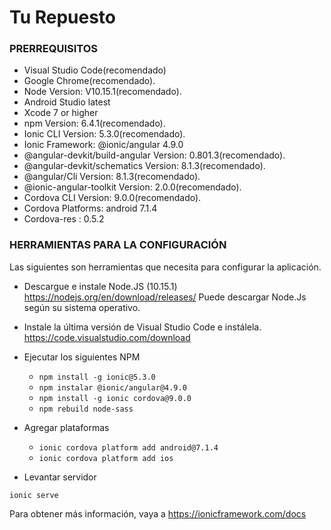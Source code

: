 # Tu Repuesto

### PRERREQUISITOS

- Visual Studio Code(recomendado)
- Google Chrome(recomendado).
- Node Version: V10.15.1(recomendado).
- Android Studio latest
- Xcode 7 or higher
- npm Version: 6.4.1(recomendado).
- Ionic CLI Version: 5.3.0(recomendado).
- Ionic Framework: @ionic/angular 4.9.0
- @angular-devkit/build-angular Version: 0.801.3(recomendado).
- @angular-devkit/schematics Version: 8.1.3(recomendado).
- @angular/Cli Version: 8.1.3(recomendado).
- @ionic-angular-toolkit Version: 2.0.0(recomendado).
- Cordova CLI Version: 9.0.0(recomendado).
- Cordova Platforms: android 7.1.4
- Cordova-res : 0.5.2

### HERRAMIENTAS PARA LA CONFIGURACIÓN

Las siguientes son herramientas que necesita para configurar la aplicación.

- Descargue e instale Node.JS (10.15.1) https://nodejs.org/en/download/releases/ Puede descargar Node.Js según su sistema operativo.
- Instale la última versión de Visual Studio Code e instálela. https://code.visualstudio.com/download
- Ejecutar los siguientes NPM
  - `npm install -g ionic@5.3.0`
  - `npm instalar @ionic/angular@4.9.0`
  - `npm install -g ionic cordova@9.0.0`
  - `npm rebuild node-sass`

-  Agregar plataformas

   - `ionic cordova platform add android@7.1.4`
   - `ionic cordova platform add ios`

- Levantar servidor

`ionic serve`

  
  
Para obtener más información, vaya a https://ionicframework.com/docs


